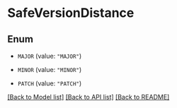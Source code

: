 # SafeVersionDistance

## Enum


* `MAJOR` (value: `"MAJOR"`)

* `MINOR` (value: `"MINOR"`)

* `PATCH` (value: `"PATCH"`)


[[Back to Model list]](../README.md#documentation-for-models) [[Back to API list]](../README.md#documentation-for-api-endpoints) [[Back to README]](../README.md)



